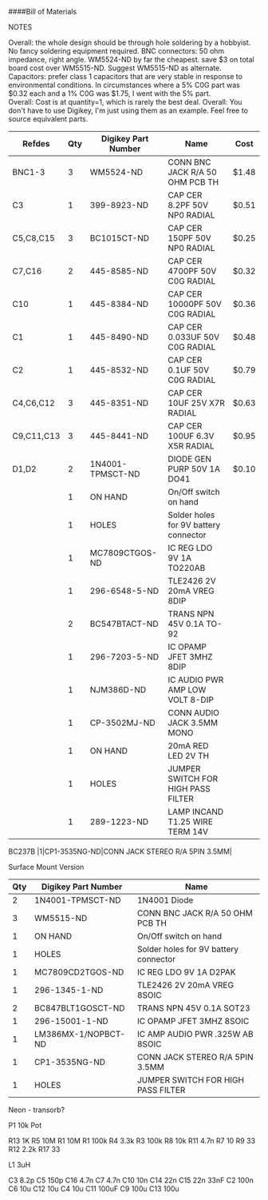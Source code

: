 ####Bill of Materials

NOTES

Overall: the whole design should be through hole soldering by a hobbyist. No fancy soldering equipment required. 
BNC connectors: 50 ohm impedance, right angle. WM5524-ND by far the cheapest. save $3 on total board cost over WM5515-ND. Suggest WM5515-ND as alternate. 
Capacitors: prefer class 1 capacitors that are very stable in response to environmental conditions. In circumstances where a 5% C0G part was $0.32 each and a 1% C0G was $1.75, I went with the 5% part.  
Overall: Cost is at quantity=1, which is rarely the best deal.
Overall: You don't have to use Digikey, I'm just using them as an example. Feel free to source equivalent parts.

|Refdes|Qty|Digikey Part Number|Name|Cost|
|------|---|-------------------|----|----|
|BNC1-3|3|WM5524-ND|CONN BNC JACK R/A 50 OHM PCB TH|$1.48|
|C3|1|399-8923-ND|CAP CER 8.2PF 50V NP0 RADIAL|$0.51|
|C5,C8,C15|3|BC1015CT-ND|CAP CER 150PF 50V NP0 RADIAL|$0.25|
|C7,C16|2|445-8585-ND|CAP CER 4700PF 50V C0G RADIAL|$0.32|
|C10|1|445-8384-ND|CAP CER 10000PF 50V C0G RADIAL|$0.36|
|C1|1|445-8490-ND|CAP CER 0.033UF 50V C0G RADIAL|$0.48|
|C2|1|445-8532-ND|CAP CER 0.1UF 50V C0G RADIAL|$0.79|
|C4,C6,C12|3|445-8351-ND|CAP CER 10UF 25V X7R RADIAL|$0.63|
|C9,C11,C13|3|445-8441-ND|CAP CER 100UF 6.3V X5R RADIAL|$0.95|
|D1,D2|2|1N4001-TPMSCT-ND|DIODE GEN PURP 50V 1A DO41|$0.10|
||1|ON HAND|On/Off switch on hand|
||1|HOLES|Solder holes for 9V battery connector|
||1|MC7809CTGOS-ND|IC REG LDO 9V 1A TO220AB|
||1|296-6548-5-ND|TLE2426 2V 20mA VREG 8DIP|
||2|BC547BTACT-ND|TRANS NPN 45V 0.1A TO-92|
||1|296-7203-5-ND|IC OPAMP JFET 3MHZ 8DIP|
||1|NJM386D-ND|IC AUDIO PWR AMP LOW VOLT 8-DIP|
||1|CP-3502MJ-ND|CONN AUDIO JACK 3.5MM MONO|
||1|ON HAND|20mA RED LED 2V TH|
||1|HOLES|JUMPER SWITCH FOR HIGH PASS FILTER|
||1|289-1223-ND|LAMP INCAND T1.25 WIRE TERM 14V|

BC237B
|1|CP1-3535NG-ND|CONN JACK STEREO R/A 5PIN 3.5MM|

Surface Mount Version

|Qty|Digikey Part Number|Name|
|---|-------------------|----|
|2|1N4001-TPMSCT-ND|1N4001 Diode|
|3|WM5515-ND|CONN BNC JACK R/A 50 OHM PCB TH|
|1|ON HAND|On/Off switch on hand|
|1|HOLES|Solder holes for 9V battery connector|
|1|MC7809CD2TGOS-ND|IC REG LDO 9V 1A D2PAK|
|1|296-1345-1-ND|TLE2426 2V 20mA VREG 8SOIC|
|2|BC847BLT1GOSCT-ND|TRANS NPN 45V 0.1A SOT23|
|1|296-15001-1-ND|IC OPAMP JFET 3MHZ 8SOIC|
|1|LM386MX-1/NOPBCT-ND|IC AMP AUDIO PWR .325W AB 8SOIC|
|1|CP1-3535NG-ND|CONN JACK STEREO R/A 5PIN 3.5MM|
|1|HOLES|JUMPER SWITCH FOR HIGH PASS FILTER|

Neon - transorb?

P1  10k Pot

R13 1K
R5  10M
R1  10M
R1  100k
R4  3.3k
R3  100k
R8  10k
R11 4.7n
R7  10
R9  33
R12 2.2k
R17 33  

L1  3uH

C3  8.2p
C5  150p
C16 4.7n
C7  4.7n
C10 10n
C14 22n
C15 22n
    33nF 
C2  100n
C6  10u
C12 10u
C4  10u
C11 100uF
C9  100u
C13 100u

